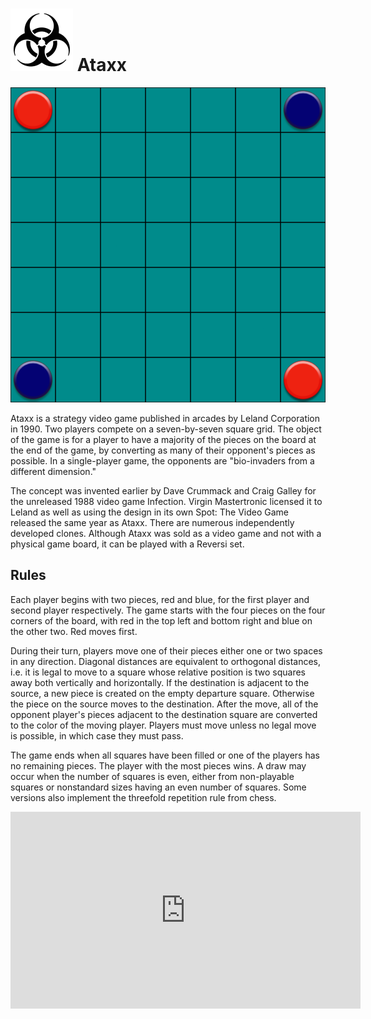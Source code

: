 # ![Ataxx](https://github.com/gbtami/pychess-variants/blob/master/static/icons/ataxx.svg) Ataxx

![Ataxx Board](https://github.com/gbtami/pychess-variants/blob/master/static/images/Ataxx.png?raw=true)

Ataxx is a strategy video game published in arcades by Leland Corporation in 1990. Two players compete on a seven-by-seven square grid. The object of the game is for a player to have a majority of the pieces on the board at the end of the game, by converting as many of their opponent's pieces as possible. In a single-player game, the opponents are "bio-invaders from a different dimension."

The concept was invented earlier by Dave Crummack and Craig Galley for the unreleased 1988 video game Infection. Virgin Mastertronic licensed it to Leland as well as using the design in its own Spot: The Video Game released the same year as Ataxx. There are numerous independently developed clones. Although Ataxx was sold as a video game and not with a physical game board, it can be played with a Reversi set.

## Rules

Each player begins with two pieces, red and blue, for the first player and second player respectively. The game starts with the four pieces on the four corners of the board, with red in the top left and bottom right and blue on the other two. Red moves first.

During their turn, players move one of their pieces either one or two spaces in any direction. Diagonal distances are equivalent to orthogonal distances, i.e. it is legal to move to a square whose relative position is two squares away both vertically and horizontally. If the destination is adjacent to the source, a new piece is created on the empty departure square. Otherwise the piece on the source moves to the destination. After the move, all of the opponent player's pieces adjacent to the destination square are converted to the color of the moving player. Players must move unless no legal move is possible, in which case they must pass.

The game ends when all squares have been filled or one of the players has no remaining pieces. The player with the most pieces wins. A draw may occur when the number of squares is even, either from non-playable squares or nonstandard sizes having an even number of squares. Some versions also implement the threefold repetition rule from chess.

<iframe width="560" height="315" src="https://www.youtube.com/embed/rYIyB6Pw8VE" frameborder="0" allowfullscreen></iframe>
